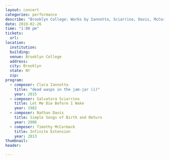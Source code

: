 ```yaml
---
layout: concert
categories: performance
describe: "Brooklyn College: Works by Iannotta, Sciarrino, Davis, McCormack"
date: 2019-02-26
time: "1:00 pm"
tickets:
  url: 
location:
  institution:
  building:
  venue: Brooklyn College
  address: 
  city: Brooklyn
  state: NY
  zip: 
program:
  - composer: Clara Iannotta
    title: "dead wasps in the jam-jar (i)"
    year: 2015
  - composer: Salvatora Sciarrino
    title: Let Me Die Before I Wake
    year: 1982
  - composer: Nathan Davis
    title: Simple Songs of Birth and Return
    year: 2006
  - composer: Timothy McCormack
    title: Infinite Extension
    year: 2013
thumbnail: 
header: 

---
```

